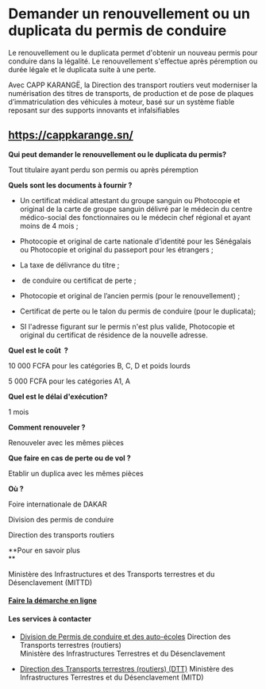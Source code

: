 # Demander un renouvellement ou un duplicata du permis de conduire

Le renouvellement ou le duplicata permet d'obtenir un nouveau permis pour conduire dans la légalité. Le renouvellement s'effectue après péremption ou durée légale et le duplicata suite à une perte.  
  
Avec CAPP KARANGË, la Direction des transport routiers veut moderniser la numérisation des titres de transports, de production et de pose de plaques d’immatriculation des véhicules à moteur, basé sur un système fiable reposant sur des supports innovants et infalsifiables  
  
https://cappkarange.sn/
-----------------------------------------------------------------------------------------------------------------------------------------------------------------------------------------------------------------------------------------------------------------------------------------------------------------------------------------------------------------------------------------------------------------------------------------------------------------------------------------------------------------------

**Qui peut demander le renouvellement ou le duplicata du permis?**

Tout titulaire ayant perdu son permis ou après péremption

**Quels sont les documents à fournir ?**

*   Un certificat médical attestant du groupe sanguin ou Photocopie et original de la carte de groupe sanguin délivré par le médecin du centre médico-social des fonctionnaires ou le médecin chef régional et ayant moins de 4 mois ;  
    
*   Photocopie et original de carte nationale d’identité pour les Sénégalais ou Photocopie et original du passeport pour les étrangers ;
*   La taxe de délivrance du titre ;  
    
*    de conduire ou certificat de perte ;
*   Photocopie et original de l’ancien permis (pour le renouvellement) ;  
    
*   Certificat de perte ou le talon du permis de conduire (pour le duplicata);
*   SI l'adresse figurant sur le permis n'est plus valide, Photocopie et original du certificat de résidence de la nouvelle adresse.

**Quel est le coût  ?**

10 000 FCFA pour les catégories B, C, D et poids lourds

5 000 FCFA pour les catégories A1, A 

**Quel est le délai d'exécution?**

1 mois

**Comment renouveler ?**

Renouveler avec les mêmes pièces

**Que faire en cas de perte ou de vol ?**

Etablir un duplica avec les mêmes pièces

**Où ?**

Foire internationale de DAKAR

Division des permis de conduire  

Direction des transports routiers  

**Pour en savoir plus  
**

Ministère des Infrastructures et des Transports terrestres et du Désenclavement (MITTD)

#### [Faire la démarche en ligne](../../../services/faire-la-demarche-en-ligne.md)

#### Les services à contacter

*   [Division de Permis de conduire et des auto-écoles](../../../services/division-de-permis-de-conduire-et-des-auto-ecoles.md) Direction des Transports terrestres (routiers)  
    Ministère des Infrastructures Terrestres et du Désenclavement  
    
*   [Direction des Transports terrestres (routiers) (DTT)](../../../services/direction-des-transports-terrestres-routiers-dtt.md) Ministère des Infrastructures Terrestres et du Désenclavement (MITD)